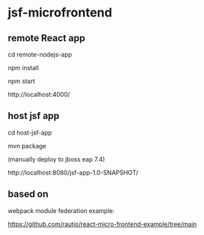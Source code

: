 # jsf-microfrontend


## remote React app

cd remote-nodejs-app

npm install

npm start

http://localhost:4000/


## host jsf app

cd host-jsf-app

mvn package

(manually deploy to jboss eap 7.4)

http://localhost:8080/jsf-app-1.0-SNAPSHOT/


## based on

webpack module federation example:

https://github.com/rautio/react-micro-frontend-example/tree/main
